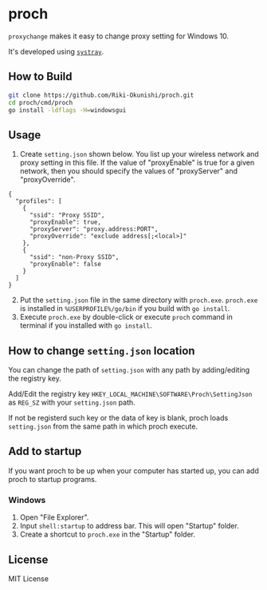 # proch

`proxychange` makes it easy to change proxy setting for Windows 10.

It's developed using [`systray`](https://github.com/getlantern/systray).

## How to Build

```bash
git clone https://github.com/Riki-Okunishi/proch.git
cd proch/cmd/proch
go install -ldflags -H=windowsgui
```

## Usage
1. Create `setting.json` shown below. You list up your wireless network and proxy setting in this file.
   If the value of "proxyEnable" is true for a given network, then you should specify the values of "proxyServer" and "proxyOverride".

```json: setting.json
{
  "profiles": [
    {
      "ssid": "Proxy SSID",
      "proxyEnable": true,
      "proxyServer": "proxy.address:PORT",
      "proxyOverride": "exclude address[;<local>]"
    },
    {
      "ssid": "non-Proxy SSID",
      "proxyEnable": false
    }
  ]
}
```

2. Put the `setting.json` file in the same directory with `proch.exe`.
   `proch.exe` is installed in `%USERPROFILE%/go/bin` if you build with `go install`.
3. Execute `proch.exe` by double-click or execute `proch` command in terminal if you installed with `go install`.

## How to change `setting.json` location

You can change the path of `setting.json` with any path by adding/editing the registry key.

Add/Edit the registry key `HKEY_LOCAL_MACHINE\SOFTWARE\Proch\SettingJson` as `REG_SZ` with your `setting.json` path.

If not be registerd such key or the data of key is blank, proch loads `setting.json` from the same path in which proch execute.

## Add to startup

If you want proch to be up when your computer has started up, you can add proch to startup programs.

### Windows

1. Open "File Explorer".
2. Input `shell:startup` to address bar.  This will open "Startup" folder.
3. Create a shortcut to `proch.exe` in the "Startup" folder.

##  License
MIT License